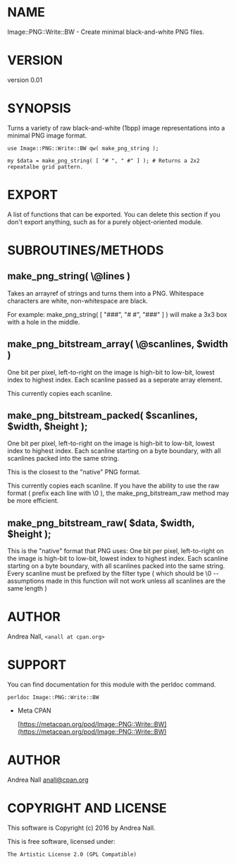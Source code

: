 # NAME

Image::PNG::Write::BW - Create minimal black-and-white PNG files.

# VERSION

version 0.01

# SYNOPSIS

Turns a variety of raw black-and-white (1bpp) image representations into a minimal PNG image format.

    use Image::PNG::Write::BW qw( make_png_string );

    my $data = make_png_string( [ "# ", " #" ] ); # Returns a 2x2 repeatalbe grid pattern.

# EXPORT

A list of functions that can be exported.  You can delete this section
if you don't export anything, such as for a purely object-oriented module.

# SUBROUTINES/METHODS

## make\_png\_string( \\@lines )

Takes an arrayref of strings and turns them into a PNG. Whitespace characters are white, non-whitespace are black.

For example: make\_png\_string( \[ "###", "# #", "###" \] ) will make a 3x3 box with a hole in the middle.

## make\_png\_bitstream\_array( \\@scanlines, $width )

One bit per pixel, left-to-right on the image is high-bit to low-bit, lowest index to highest index. Each scanline passed as a seperate array element.

This currently copies each scanline.

## make\_png\_bitstream\_packed( $scanlines, $width, $height );

One bit per pixel, left-to-right on the image is high-bit to low-bit, lowest index to highest index. Each scanline starting on a byte boundary, with all scanlines packed into the same string.

This is the closest to the "native" PNG format.

This currently copies each scanline.  If you have the ability to use the raw format ( prefix each line with \\0 ), the make\_png\_bitstream\_raw method may be more efficient.

## make\_png\_bitstream\_raw( $data, $width, $height );

This is the "native" format that PNG uses: One bit per pixel, left-to-right on the image is high-bit to low-bit, lowest index to highest index. Each scanline starting on a byte boundary, with all scanlines packed into the same string. Every scanline must be prefixed by the filter type ( which should be \\0 -- assumptions made in this function will not work unless all scanlines are the same length )

# AUTHOR

Andrea Nall, `<anall at cpan.org>`

# SUPPORT

You can find documentation for this module with the perldoc command.

    perldoc Image::PNG::Write::BW

- Meta CPAN

    [https://metacpan.org/pod/Image::PNG::Write::BW](https://metacpan.org/pod/Image::PNG::Write::BW)

# AUTHOR

Andrea Nall <anall@cpan.org>

# COPYRIGHT AND LICENSE

This software is Copyright (c) 2016 by Andrea Nall.

This is free software, licensed under:

    The Artistic License 2.0 (GPL Compatible)
